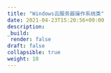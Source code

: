 ```yaml
---
title: "Windows云服务器操作系统类"
date: 2021-04-23T15:20:56+09:00
description:
_build:
 render: false 
draft: false
collapsible: true
weight: 10
---
```

